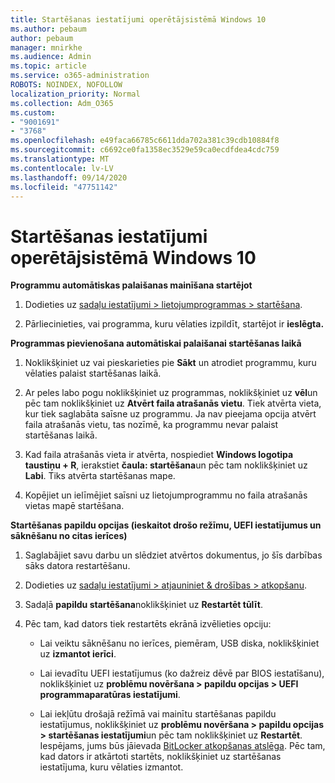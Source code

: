 ```yaml
---
title: Startēšanas iestatījumi operētājsistēmā Windows 10
ms.author: pebaum
author: pebaum
manager: mnirkhe
ms.audience: Admin
ms.topic: article
ms.service: o365-administration
ROBOTS: NOINDEX, NOFOLLOW
localization_priority: Normal
ms.collection: Adm_O365
ms.custom:
- "9001691"
- "3768"
ms.openlocfilehash: e49faca66785c6611dda702a381c39cdb10884f8
ms.sourcegitcommit: c6692ce0fa1358ec3529e59ca0ecdfdea4cdc759
ms.translationtype: MT
ms.contentlocale: lv-LV
ms.lasthandoff: 09/14/2020
ms.locfileid: "47751142"
---
```

# <a name="startup-settings-in-windows-10"></a>Startēšanas iestatījumi operētājsistēmā Windows 10

**Programmu automātiskas palaišanas mainīšana startējot**

1. Dodieties uz [sadaļu iestatījumi > lietojumprogrammas > startēšana](ms-settings:startupapps?activationSource=GetHelp).

2. Pārliecinieties, vai programma, kuru vēlaties izpildīt, startējot ir **ieslēgta.**

**Programmas pievienošana automātiskai palaišanai startēšanas laikā**

1. Noklikšķiniet uz vai pieskarieties pie **Sākt** un atrodiet programmu, kuru vēlaties palaist startēšanas laikā.

2. Ar peles labo pogu noklikšķiniet uz programmas, noklikšķiniet uz **vēl**un pēc tam noklikšķiniet uz **Atvērt faila atrašanās vietu**. Tiek atvērta vieta, kur tiek saglabāta saīsne uz programmu. Ja nav pieejama opcija atvērt faila atrašanās vietu, tas nozīmē, ka programmu nevar palaist startēšanas laikā.

3. Kad faila atrašanās vieta ir atvērta, nospiediet **Windows logotipa taustiņu + R**, ierakstiet **čaula: startēšana**un pēc tam noklikšķiniet uz **Labi**. Tiks atvērta startēšanas mape.

4. Kopējiet un ielīmējiet saīsni uz lietojumprogrammu no faila atrašanās vietas mapē startēšana.

**Startēšanas papildu opcijas (ieskaitot drošo režīmu, UEFI iestatījumus un sāknēšanu no citas ierīces)**

1. Saglabājiet savu darbu un slēdziet atvērtos dokumentus, jo šīs darbības sāks datora restartēšanu.

2. Dodieties uz [sadaļu iestatījumi > atjauniniet & drošības > atkopšanu](ms-settings:recovery?activationSource=GetHelp).

3. Sadaļā **papildu startēšana**noklikšķiniet uz **Restartēt tūlīt**. 

4. Pēc tam, kad dators tiek restartēts ekrānā izvēlieties opciju:

    - Lai veiktu sāknēšanu no ierīces, piemēram, USB diska, noklikšķiniet uz **izmantot ierīci**.

    - Lai ievadītu UEFI iestatījumus (ko dažreiz dēvē par BIOS iestatīšanu), noklikšķiniet uz **problēmu novēršana > papildu opcijas > UEFI programmaparatūras iestatījumi**. 

    - Lai iekļūtu drošajā režīmā vai mainītu startēšanas papildu iestatījumus, noklikšķiniet uz **problēmu novēršana > papildu opcijas > startēšanas iestatījumi**un pēc tam noklikšķiniet uz **Restartēt**. Iespējams, jums būs jāievada [BitLocker atkopšanas atslēga](https://support.microsoft.com/help/4026181/windows-10-find-my-bitlocker-recovery-key). Pēc tam, kad dators ir atkārtoti startēts, noklikšķiniet uz startēšanas iestatījuma, kuru vēlaties izmantot.